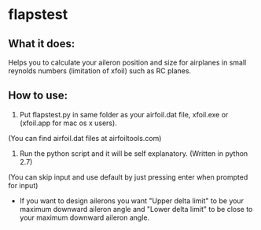 # flapstest
## What it does:
  Helps you to calculate your aileron position and size for airplanes in small reynolds numbers (limitation of xfoil) such as RC planes.
  
## How to use:
1. Put flapstest.py in same folder as your airfoil.dat file, xfoil.exe or (xfoil.app for mac os x users).

  (You can find airfoil.dat files at airfoiltools.com)
  
1. Run the python script and it will be self explanatory. (Written in python 2.7)

  (You can skip input and use default by just pressing enter when prompted for input)

* If you want to design ailerons you want "Upper delta limit" to be your maximum downward aileron angle and "Lower delta limit" to be close to your maximum downward aileron angle.
